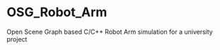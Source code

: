 OSG_Robot_Arm
=============

Open Scene Graph based C/C++ Robot Arm simulation for a university project
